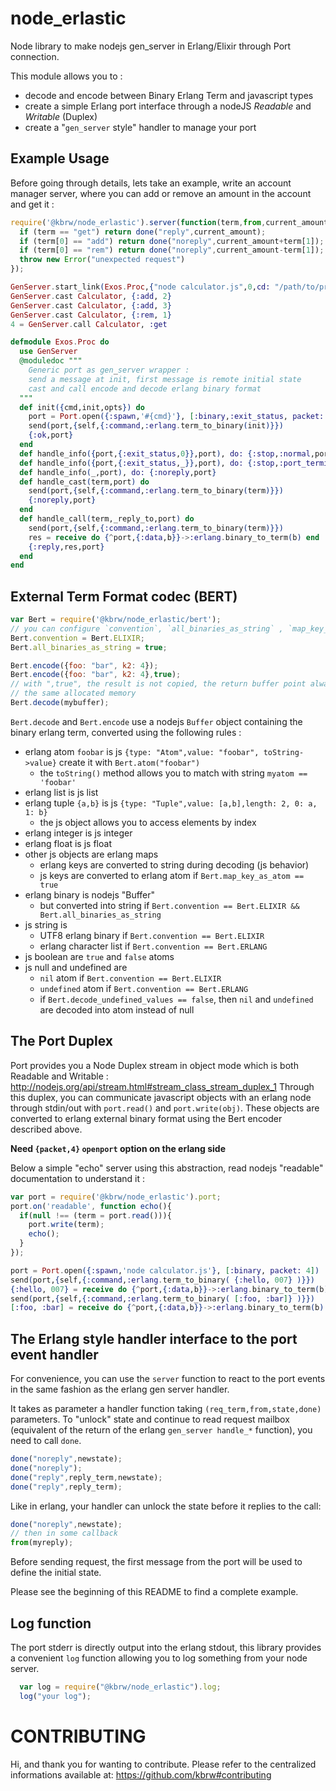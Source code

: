 node_erlastic
=============

Node library to make nodejs gen_server in Erlang/Elixir through Port connection.

This module allows you to :
- decode and encode between Binary Erlang Term and javascript types
- create a simple Erlang port interface through a nodeJS *Readable* and *Writable* (Duplex)
- create a "`gen_server` style" handler to manage your port

## Example Usage

Before going through details, lets take an example, write an account
manager server, where you can add or remove an amount in the
account and get it :

```javascript
require('@kbrw/node_erlastic').server(function(term,from,current_amount,done){
  if (term == "get") return done("reply",current_amount);
  if (term[0] == "add") return done("noreply",current_amount+term[1]);
  if (term[0] == "rem") return done("noreply",current_amount-term[1]);
  throw new Error("unexpected request")
});
```

```elixir
GenServer.start_link(Exos.Proc,{"node calculator.js",0,cd: "/path/to/proj"}, name: Calculator)
GenServer.cast Calculator, {:add, 2}
GenServer.cast Calculator, {:add, 3}
GenServer.cast Calculator, {:rem, 1}
4 = GenServer.call Calculator, :get

defmodule Exos.Proc do
  use GenServer
  @moduledoc """
    Generic port as gen_server wrapper :
    send a message at init, first message is remote initial state
    cast and call encode and decode erlang binary format
  """
  def init({cmd,init,opts}) do
    port = Port.open({:spawn,'#{cmd}'}, [:binary,:exit_status, packet: 4] ++ opts)
    send(port,{self,{:command,:erlang.term_to_binary(init)}})
    {:ok,port}
  end
  def handle_info({port,{:exit_status,0}},port), do: {:stop,:normal,port}
  def handle_info({port,{:exit_status,_}},port), do: {:stop,:port_terminated,port}
  def handle_info(_,port), do: {:noreply,port}
  def handle_cast(term,port) do
    send(port,{self,{:command,:erlang.term_to_binary(term)}})
    {:noreply,port}
  end
  def handle_call(term,_reply_to,port) do
    send(port,{self,{:command,:erlang.term_to_binary(term)}})
    res = receive do {^port,{:data,b}}->:erlang.binary_to_term(b) end
    {:reply,res,port}
  end
end
```

## External Term Format codec (BERT)

```javascript
var Bert = require('@kbrw/node_erlastic/bert');
// you can configure `convention`, `all_binaries_as_string` , `map_key_as_atom`, see below
Bert.convention = Bert.ELIXIR;
Bert.all_binaries_as_string = true;

Bert.encode({foo: "bar", k2: 4});
Bert.encode({foo: "bar", k2: 4},true);
// with ",true", the result is not copied, the return buffer point always to
// the same allocated memory
Bert.decode(mybuffer);
```

`Bert.decode` and `Bert.encode` use a nodejs `Buffer` object
containing the binary erlang term, converted using the following rules :

- erlang atom `foobar` is js `{type: "Atom",value: "foobar", toString->value}` create it with `Bert.atom("foobar")`
  - the `toString()` method allows you to match with string `myatom == 'foobar'`
- erlang list is js list
- erlang tuple `{a,b}` is js `{type: "Tuple",value: [a,b],length: 2, 0: a, 1: b}`
  - the js object allows you to access elements by index
- erlang integer is js integer
- erlang float is js float
- other js objects are erlang maps
  - erlang keys are converted to string during decoding (js behavior)
  - js keys are converted to erlang atom if `Bert.map_key_as_atom == true`
- erlang binary is nodejs "Buffer"
  - but converted into string if `Bert.convention == Bert.ELIXIR && Bert.all_binaries_as_string`
- js string is
  - UTF8 erlang binary if `Bert.convention == Bert.ELIXIR`
  - erlang character list if `Bert.convention == Bert.ERLANG`
- js boolean are `true` and `false` atoms
- js null and undefined are
  - `nil` atom if `Bert.convention == Bert.ELIXIR`
  - `undefined` atom if `Bert.convention == Bert.ERLANG`
  - if `Bert.decode_undefined_values == false`, then `nil` and `undefined` are
    decoded into atom instead of null

## The Port Duplex

Port provides you a Node Duplex stream in object mode which is both Readable
and Writable : http://nodejs.org/api/stream.html#stream_class_stream_duplex_1
Through this duplex, you can communicate javascript objects with an erlang node
through stdin/out with `port.read()` and `port.write(obj)`.  These objects are
converted to erlang external binary format using the Bert encoder described
above.

**Need `{packet,4}` `openport` option on the erlang side**

Below a simple "echo" server using this abstraction, read nodejs
"readable" documentation to understand it :

```javascript
var port = require('@kbrw/node_erlastic').port;
port.on('readable', function echo(){
  if(null !== (term = port.read())){
    port.write(term);
    echo();
  }
});
```

```elixir
port = Port.open({:spawn,'node calculator.js'}, [:binary, packet: 4])
send(port,{self,{:command,:erlang.term_to_binary( {:hello, 007} )}})
{:hello, 007} = receive do {^port,{:data,b}}->:erlang.binary_to_term(b) end
send(port,{self,{:command,:erlang.term_to_binary( [:foo, :bar]} )}})
[:foo, :bar] = receive do {^port,{:data,b}}->:erlang.binary_to_term(b) end
```

## The Erlang style handler interface to the port event handler

For convenience, you can use the `server` function to react to the
port events in the same fashion as the erlang gen server handler.

It takes as parameter a handler function taking `(req_term,from,state,done)` parameters.
To "unlock" state and continue to read request mailbox (equivalent of the
return of the erlang `gen_server handle_*` function), you need to call `done`.

```javascript
done("noreply",newstate); 
done("noreply");
done("reply",reply_term,newstate);
done("reply",reply_term);
```

Like in erlang, your handler can unlock the state before it replies
to the call:

```javascript
done("noreply",newstate);
// then in some callback
from(myreply);
```

Before sending request, the first message from the port will be
used to define the initial state.

Please see the beginning of this README to find a complete example.

## Log function

The port stderr is directly output into the erlang stdout, this library
provides a convenient `log` function allowing you to log something from your
node server.

```javascript
  var log = require("@kbrw/node_erlastic").log;
  log("your log");
```

# CONTRIBUTING

Hi, and thank you for wanting to contribute.
Please refer to the centralized informations available at: https://github.com/kbrw#contributing

